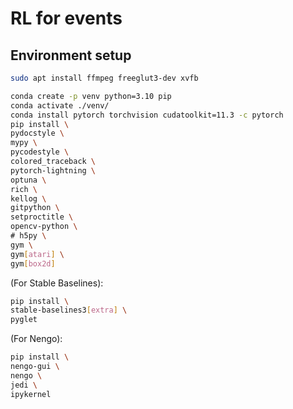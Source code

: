 # RL for events

## Environment setup

```bash
sudo apt install ffmpeg freeglut3-dev xvfb
```

```bash
conda create -p venv python=3.10 pip
conda activate ./venv/
conda install pytorch torchvision cudatoolkit=11.3 -c pytorch
pip install \
pydocstyle \
mypy \
pycodestyle \
colored_traceback \
pytorch-lightning \
optuna \
rich \
kellog \
gitpython \
setproctitle \
opencv-python \
# h5py \
gym \
gym[atari] \
gym[box2d]
```

(For Stable Baselines):

```bash
pip install \
stable-baselines3[extra] \
pyglet
```

(For Nengo):

```bash
pip install \
nengo-gui \
nengo \
jedi \
ipykernel
```
